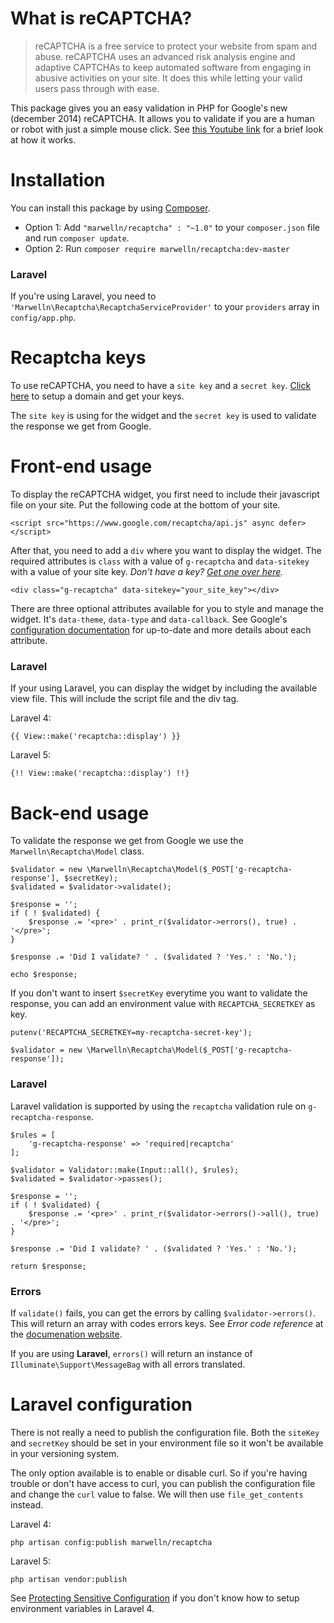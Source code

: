 What is reCAPTCHA?
=========

> reCAPTCHA is a free service to protect your website from spam and abuse. reCAPTCHA uses an advanced risk analysis engine and adaptive CAPTCHAs to keep automated software from engaging in abusive activities on your site. It does this while letting your valid users pass through with ease.

This package gives you an easy validation in PHP for Google's new (december 2014) reCAPTCHA. It allows you to validate if you are a human or robot with just a simple mouse click. See [this Youtube link](https://www.youtube.com/watch?v=jwslDn3ImM0&channel=GoogleWebmasterHelp) for a brief look at how it works.

# Installation

You can install this package by using [Composer](https://getcomposer.org/).

- Option 1: Add `"marwelln/recaptcha" : "~1.0"` to your `composer.json` file and run `composer update`.
- Option 2: Run `composer require marwelln/recaptcha:dev-master`

### Laravel

If you're using Laravel, you need to `'Marwelln\Recaptcha\RecaptchaServiceProvider'` to your `providers` array in `config/app.php`.

# Recaptcha keys

To use reCAPTCHA, you need to have a `site key` and a `secret key`. [Click here](https://www.google.com/recaptcha/admin#createsite) to setup a domain and get your keys.

The `site key` is using for the widget and the `secret key` is used to validate the response we get from Google.

# Front-end usage

To display the reCAPTCHA widget, you first need to include their javascript file on your site. Put the following code at the bottom of your site.

    <script src="https://www.google.com/recaptcha/api.js" async defer></script>

After that, you need to add a `div` where you want to display the widget. The required attributes is `class` with a value of `g-recaptcha` and `data-sitekey` with a value of your site key. _Don't have a key? [Get one over here](https://www.google.com/recaptcha/admin#createsite)._

    <div class="g-recaptcha" data-sitekey="your_site_key"></div>

There are three optional attributes available for you to style and manage the widget. It's `data-theme`, `data-type` and `data-callback`. See Google's [configuration documentation](https://developers.google.com/recaptcha/docs/display#config) for up-to-date and more details about each attribute.

### Laravel

If your using Laravel, you can display the widget by including the available view file. This will include the script file and the div tag.

Laravel 4:

    {{ View::make('recaptcha::display') }}

Laravel 5:

    {!! View::make('recaptcha::display') !!}

# Back-end usage

To validate the response we get from Google we use the `Marwelln\Recaptcha\Model` class.

    $validator = new \Marwelln\Recaptcha\Model($_POST['g-recaptcha-response'], $secretKey);
    $validated = $validator->validate();

    $response = '';
    if ( ! $validated) {
        $response .= '<pre>' . print_r($validator->errors(), true) . '</pre>';
    }

    $response .= 'Did I validate? ' . ($validated ? 'Yes.' : 'No.');

    echo $response;

If you don't want to insert `$secretKey` everytime you want to validate the response, you can add an environment value with `RECAPTCHA_SECRETKEY` as key.

    putenv('RECAPTCHA_SECRETKEY=my-recaptcha-secret-key');

    $validator = new \Marwelln\Recaptcha\Model($_POST['g-recaptcha-response']);

### Laravel

Laravel validation is supported by using the `recaptcha` validation rule on `g-recaptcha-response`.

    $rules = [
        'g-recaptcha-response' => 'required|recaptcha'
    ];

    $validator = Validator::make(Input::all(), $rules);
    $validated = $validator->passes();

    $response = '';
    if ( ! $validated) {
        $response .= '<pre>' . print_r($validator->errors()->all(), true) . '</pre>';
    }

    $response .= 'Did I validate? ' . ($validated ? 'Yes.' : 'No.');

    return $response;

### Errors

If `validate()` fails, you can get the errors by calling `$validator->errors()`. This will return an array with codes errors keys. See _Error code reference_ at the [documenation website](https://developers.google.com/recaptcha/docs/verify).

If you are using **Laravel**, `errors()` will return an instance of `Illuminate\Support\MessageBag` with all errors translated.

# Laravel configuration

There is not really a need to publish the configuration file. Both the `siteKey` and `secretKey` should be set in your environment file so it won't be available in your versioning system.

The only option available is to enable or disable curl. So if you're having trouble or don't have access to curl, you can publish the configuration file and change the `curl` value to false. We will then use `file_get_contents` instead.

Laravel 4:

    php artisan config:publish marwelln/recaptcha

Laravel 5:

    php artisan vendor:publish

See [Protecting Sensitive Configuration](http://laravel.com/docs/4.2/configuration#protecting-sensitive-configuration) if you don't know how to setup environment variables in Laravel 4.
